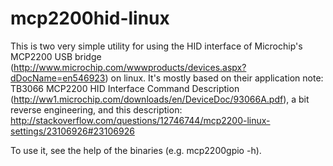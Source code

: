 mcp2200hid-linux
================

This is two very simple utility for using the HID interface of Microchip's MCP2200 USB bridge 
(http://www.microchip.com/wwwproducts/devices.aspx?dDocName=en546923) on linux. It's mostly based on their
application note: TB3066 MCP2200 HID Interface Command Description 
(http://ww1.microchip.com/downloads/en/DeviceDoc/93066A.pdf), a bit reverse engineering, 
and this description: http://stackoverflow.com/questions/12746744/mcp2200-linux-settings/23106926#23106926

To use it, see the help of the binaries (e.g. mcp2200gpio -h).
